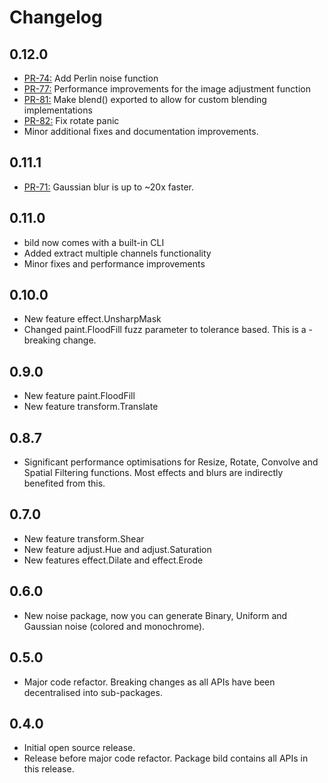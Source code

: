 # Changelog

## 0.12.0
- [PR-74:](https://github.com/anthonynsimon/bild/pull/74) Add Perlin noise function
- [PR-77:](https://github.com/anthonynsimon/bild/pull/77) Performance improvements for the image adjustment function
- [PR-81:](https://github.com/anthonynsimon/bild/pull/81) Make blend() exported to allow for custom blending implementations
- [PR-82:](https://github.com/anthonynsimon/bild/pull/82) Fix rotate panic
- Minor additional fixes and documentation improvements.

## 0.11.1
- [PR-71:](https://github.com/anthonynsimon/bild/pull/71) Gaussian blur is up to ~20x faster.

## 0.11.0
- bild now comes with a built-in CLI
- Added extract multiple channels functionality
- Minor fixes and performance improvements

## 0.10.0
- New feature effect.UnsharpMask
- Changed paint.FloodFill fuzz parameter to tolerance based. This is a - breaking change.


## 0.9.0
- New feature paint.FloodFill
- New feature transform.Translate

## 0.8.7
- Significant performance optimisations for Resize, Rotate, Convolve and Spatial Filtering functions. Most effects and blurs are indirectly benefited from this.

## 0.7.0
- New feature transform.Shear
- New feature adjust.Hue and adjust.Saturation
- New features effect.Dilate and effect.Erode

## 0.6.0
- New noise package, now you can generate Binary, Uniform and Gaussian noise (colored and monochrome).

## 0.5.0
- Major code refactor. Breaking changes as all APIs have been decentralised into sub-packages.

## 0.4.0
- Initial open source release.
- Release before major code refactor. Package bild contains all APIs in this release.
